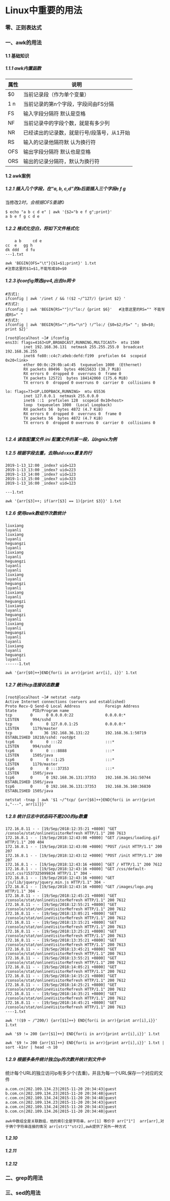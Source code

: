 # Linux中重要的用法

### 零、正则表达式



### 一、awk的用法

#### 1.1  基础知识

##### 	1.1.1  awk内置函数

| **属性** | **说明**                                   |
| -------- | ------------------------------------------ |
| $0       | 当前记录段（作为单个变量）                 |
| $1~$n    | 当前记录的第n个字段，字段间由FS分隔        |
| FS       | 输入字段分隔符 默认是空格                  |
| NF       | 当前记录中的字段个数，就是有多少列         |
| NR       | 已经读出的记录数，就是行号/段落号，从1开始 |
| RS       | 输入的记录他隔符默 认为换行符              |
| OFS      | 输出字段分隔符 默认也是空格                |
| ORS      | 输出的记录分隔符，默认为换行符             |

#### 1.2  awk案例

##### 	1.2.1  插入几个字段，在“a, b, c,d”的b后面插入三个字段e f g

当修改$2时，会根据OFS重建$0

```shell
$ echo "a b c d e" | awk '{$2="b e f g";print}'
a b e f g c d e
```



##### 	1.2.2  格式化空白，将如下文件格式化

```shell
	a b		cd e
cc 	e	gg h
dk ddd   d fu 
---1.txt

awk 'BEGIN{OFS="\t"}{$1=$1;print}' 1.txt
#注意这里的$1=$1,不能写成$0=$0
```



##### 	1.2.3  ifconfig筛选ipv4,出去lo网卡

```shell
#方式1:
ifconfig | awk '/inet / && !($2 ~/^127/) {print $2} '
#方式2:
ifconfig | awk 'BEGIN{RS=""}!/^lo:/ {print $6}'   #注意这里的RS="" 不能写成RS=" "
#方式3:
ifconfig | awk 'BEGIN{RS="";FS="\n"} !/^lo:/ {$0=$2;FS=" "; $0=$0; print $2}'

[root@localhost ~]# ifconfig
ens33: flags=4163<UP,BROADCAST,RUNNING,MULTICAST>  mtu 1500
        inet 192.168.36.131  netmask 255.255.255.0  broadcast 192.168.36.255
        inet6 fe80::c4c7:a9eb:defd:f199  prefixlen 64  scopeid 0x20<link>
        ether 00:0c:29:0b:a4:45  txqueuelen 1000  (Ethernet)
        RX packets 80496  bytes 40615633 (38.7 MiB)
        RX errors 0  dropped 0  overruns 0  frame 0
        TX packets 125721  bytes 184142060 (175.6 MiB)
        TX errors 0  dropped 0 overruns 0  carrier 0  collisions 0

lo: flags=73<UP,LOOPBACK,RUNNING>  mtu 65536
        inet 127.0.0.1  netmask 255.0.0.0
        inet6 ::1  prefixlen 128  scopeid 0x10<host>
        loop  txqueuelen 1000  (Local Loopback)
        RX packets 56  bytes 4872 (4.7 KiB)
        RX errors 0  dropped 0  overruns 0  frame 0
        TX packets 56  bytes 4872 (4.7 KiB)
        TX errors 0  dropped 0 overruns 0  carrier 0  collisions 0


```



##### 	1.2.4   读取配置文件.ini 配置文件的某一段，以ngnix为例



##### 	1.2.5  根据字段去重，去除uid=xxx重复的行

```shell
2019-1-13_12:00 _index? uid=123
2019-1-13_13:00 _index? uid=223
2019-1-13_14:00 _index? uid=123
2019-1-13_15:00 _index? uid=323
2019-1-13_16:00 _index? uid=123

---1.txt

awk '{arr[$3]++; if(arr[$3] == 1){print $3}}' 1.txt
```



##### 1.2.6  使用awk数组作次数统计

```shell
liuxiang
luyanli
liuxiang
luyanli
heguangzi
luyanli
liuxiang
luyanli
heguangzi
luyanli
luyanli
liuxiang
luyanli
heguangzi
luyanli
liuxiang
luyanli
heguangzi
liuxiang
luyanli
heguangzi
luyanli
liuxiang
luyanli
heguangzi
luyanli
luyanli
liuxiang
luyanli
heguangzi
luyanli
------1.txt

awk '{arr[$0]++}END{for(i in arr){print arr[i], i}}' 1.txt
```



##### 1.2.7 统计tcp连接状态数量

```shell
[root@localhost ~]# netstat -natp
Active Internet connections (servers and established)
Proto Recv-Q Send-Q Local Address           Foreign Address         State       PID/Program name    
tcp        0      0 0.0.0.0:22              0.0.0.0:*               LISTEN      994/sshd            
tcp        0      0 127.0.0.1:25            0.0.0.0:*               LISTEN      1179/master         
tcp        0     36 192.168.36.131:22       192.168.36.1:50719      ESTABLISHED 10210/sshd: root@pt 
tcp6       0      0 :::22                   :::*                    LISTEN      994/sshd            
tcp6       0      0 :::8888                 :::*                    LISTEN      1505/java           
tcp6       0      0 ::1:25                  :::*                    LISTEN      1179/master         
tcp6       0      0 :::37353                :::*                    LISTEN      1505/java           
tcp6       0      0 192.168.36.131:37353    192.168.36.161:50744    ESTABLISHED 1505/java           
tcp6       0      0 192.168.36.131:37353    192.168.36.160:36830    ESTABLISHED 1505/java

netstat -tnap | awk '$1 ~/^tcp/ {arr[$6]++}END{for(i in arr){print i,"---", arr[i]}}'
```



##### 1.2.8 统计日志中状态码不是200的ip数量

```shell
172.16.8.11 - - [19/Sep/2018:12:35:21 +0800] "GET /console/stat/onlineVisitorRefresh HTTP/1.1" 200 7613
172.16.8.1 - - [19/Sep/2018:12:43:08 +0800] "GET /images/loading.gif HTTP/1.1" 200 404
172.16.8.1 - - [19/Sep/2018:12:43:08 +0800] "POST /init HTTP/1.1" 200 207
172.16.8.1 - - [19/Sep/2018:12:43:12 +0800] "POST /init HTTP/1.1" 200 207
172.16.8.1 - - [19/Sep/2018:12:43:16 +0800] "GET / HTTP/1.1" 200 7612
172.16.8.1 - - [19/Sep/2018:12:43:16 +0800] "GET /css/default-init.css?1537325099834 HTTP/1.1" 304 -
172.16.8.1 - - [19/Sep/2018:12:43:16 +0800] "GET /js/lib/jquery/jquery.min.js HTTP/1.1" 304 -
172.16.8.1 - - [19/Sep/2018:12:43:16 +0800] "GET /images/logo.png HTTP/1.1" 304 -
172.16.8.11 - - [19/Sep/2018:12:45:21 +0800] "GET /console/stat/onlineVisitorRefresh HTTP/1.1" 200 7612
172.16.8.11 - - [19/Sep/2018:12:55:21 +0800] "GET /console/stat/onlineVisitorRefresh HTTP/1.1" 200 7612
172.16.8.11 - - [19/Sep/2018:13:05:21 +0800] "GET /console/stat/onlineVisitorRefresh HTTP/1.1" 200 7612
172.16.8.11 - - [19/Sep/2018:13:15:21 +0800] "GET /console/stat/onlineVisitorRefresh HTTP/1.1" 200 7613
172.16.8.11 - - [19/Sep/2018:13:25:21 +0800] "GET /console/stat/onlineVisitorRefresh HTTP/1.1" 200 7613
172.16.8.11 - - [19/Sep/2018:13:35:21 +0800] "GET /console/stat/onlineVisitorRefresh HTTP/1.1" 200 7613
172.16.8.11 - - [19/Sep/2018:13:45:21 +0800] "GET /console/stat/onlineVisitorRefresh HTTP/1.1" 200 7613
172.16.8.11 - - [19/Sep/2018:13:55:21 +0800] "GET /console/stat/onlineVisitorRefresh HTTP/1.1" 200 7612
172.16.8.11 - - [19/Sep/2018:14:05:21 +0800] "GET /console/stat/onlineVisitorRefresh HTTP/1.1" 200 7612
172.16.8.11 - - [19/Sep/2018:14:15:21 +0800] "GET /console/stat/onlineVisitorRefresh HTTP/1.1" 200 7612
172.16.8.11 - - [19/Sep/2018:14:25:21 +0800] "GET /console/stat/onlineVisitorRefresh HTTP/1.1" 200 7612
172.16.8.11 - - [19/Sep/2018:14:35:21 +0800] "GET /console/stat/onlineVisitorRefresh HTTP/1.1" 200 7612
172.16.8.11 - - [19/Sep/2018:14:45:21 +0800] "GET /console/stat/onlineVisitorRefresh HTTP/1.1" 200 7613
----1.txt

awk '!($9 ~ /^200/) {arr[$1]++} END{for(i in arr){print arr[i],i}}' 1.txt

awk '$9 != 200 {arr[$1]++} END{for(i in arr){print arr[i],i}}' 1.txt

awk '$9 != 200 {arr[$1]++} END{for(i in arr){print arr[i],i}}' 1.txt | sort -k1nr | head -n 10
```



##### 1.2.9  根据多条件统计独立ip的次数并统计到文件中

统计每个URL的独立访问ip有多少个(去重)，并且为每一个URL保存一个对应的文件

```shell
a.com.cn|202.109.134.23|2015-11-20 20:34:43|guest
b.com.cn|202.109.134.23|2015-11-20 20:34:48|guest
c.com.cn|202.109.134.24|2015-11-20 20:34:48|guest
a.com.cn|202.109.134.23|2015-11-20 20:34:43|guest
a.com.cn|202.109.134.24|2015-11-20 20:34:43|guest
b.com.cn|202.109.134.26|2015-11-20 20:34:48|guest

awk中数组全是关联数组，他的索引全是字符串，arr[1] 等价于 arr["1"]  arr[arr],对于俩个字符串连接的情况 arr[str1""str2],awk提供了另外一种方式
```





##### 1.2.10  

##### 1.2.11  

##### 1.2.12  

### 二、grep的用法

### 三、sed的用法